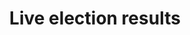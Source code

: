 ---
title: Live election results
string_date: ""
clip_url: http://elections.thelensnola.org/
image_url: /images/thumbnails/2016-03-05-presidential-primary.png
image_alt: March 5, 2016, Louisiana presidential primary
deferred_image: false
description:
  Presented live election results for Louisiana and New Orleans using precinct-level maps. For the past two years, I have been responsible for all data processing and front-end web development. This election coverage has been the subject of a successful crowdfunding campaign and has been sold to news outlets in New Orleans and Louisiana.
repo: //github.com/TheLens/elections
tools: Bash, D3, GDAL/ogr2ogr, JavaScript, Leaflet, Make, Python, QGIS, S3, TopoJSON
---